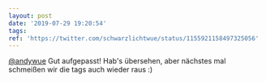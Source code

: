 ```yaml
---
layout: post
date: '2019-07-29 19:20:54'
tags: 
ref: 'https://twitter.com/schwarzlichtwue/status/1155921158497325056'
---
```

[@andywue](https://twitter.com/andywue) Gut aufgepasst! Hab's übersehen, aber nächstes mal schmeißen wir die tags auch wieder raus :)
